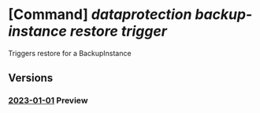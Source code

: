 # [Command] _dataprotection backup-instance restore trigger_

Triggers restore for a BackupInstance

## Versions

### [2023-01-01](/Resources/mgmt-plane/L3N1YnNjcmlwdGlvbnMve30vcmVzb3VyY2Vncm91cHMve30vcHJvdmlkZXJzL21pY3Jvc29mdC5kYXRhcHJvdGVjdGlvbi9iYWNrdXB2YXVsdHMve30vYmFja3VwaW5zdGFuY2VzL3t9L3Jlc3RvcmU=/2023-01-01.xml) **Preview**

<!-- mgmt-plane /subscriptions/{}/resourcegroups/{}/providers/microsoft.dataprotection/backupvaults/{}/backupinstances/{}/restore 2023-01-01 -->
